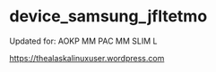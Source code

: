 # device_samsung_jfltetmo

Updated for:
AOKP MM
PAC MM
SLIM L

https://thealaskalinuxuser.wordpress.com
